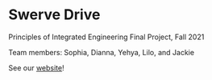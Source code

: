 # Swerve Drive
Principles of Integrated Engineering Final Project, Fall 2021

Team members: Sophia, Dianna, Yehya, Lilo, and Jackie

See our [website](http://poe.olin.edu/)!

